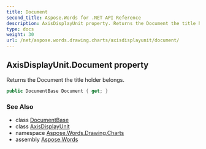 ```yaml
---
title: Document
second_title: Aspose.Words for .NET API Reference
description: AxisDisplayUnit property. Returns the Document the title holder belongs in C#.
type: docs
weight: 30
url: /net/aspose.words.drawing.charts/axisdisplayunit/document/
---
```

## AxisDisplayUnit.Document property

Returns the Document the title holder belongs.

```csharp
public DocumentBase Document { get; }
```

### See Also

* class [DocumentBase](../../../aspose.words/documentbase/)
* class [AxisDisplayUnit](../)
* namespace [Aspose.Words.Drawing.Charts](../../axisdisplayunit/)
* assembly [Aspose.Words](../../../)
